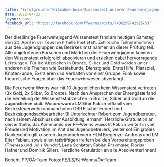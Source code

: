```yaml
---
title: "Erfolgreiche Teilnahme beim Wissenstest unserer Feuerwehrjugend 5x Bronze  2x Silber  3x Gold"
date: 2022-04-23
layout: post
facebook_url: "https://facebook.com/ffwenns/posts/7438259742915753"
---
```


Der diesjährige Feuerwehrjugend-Wissenstest fand am heutigen Samstag den 23. April in der Feuerwehrhalle Imst statt.
Zahlreiche TeilnehmerInnen aus den Jugendgruppen des Bezirkes Imst nahmen an dieser Prüfung teil. Alle angetretenen Burschen und Mädchen der Feuerwehrjugend konnten den Wissenstest erfolgreich absolvieren und erzielten dabei hervorragende Leistungen. Für die Abzeichen in Bronze, Silber und Gold werden unter anderem die Themen wie Gerätekunde, Dienstgrade, Erste Hilfe, Planspiel, Knotenkunde, Exerzieren und Verhalten vor einer Gruppe, Funk sowie theoretische Fragen über das Feuerwehrwesen abverlangt.

Die Feuerwehr Wenns war mit 10 Jugendlichen beim Wissenstest vertreten (3x Gold, 2x Silber, 5x Bronze).
Nach den Ansprachen der Ehrengäste fand die Verteilung der Wissenstestabzeichen in Bronze, Silber und Gold an die Jugendlichen statt.
Weiters wurde LM Eiter Fabian offiziell vom Bezirksfeuerwehrkommandanten OBR Fischer Hubert und Bezirksjugendsachbearbeiter BI Unterlechner Robert zum Jugendbetreuer, nach seinem Abschluss der Ausbildung, ernannt!
Herzliche Gratulation an dieser Stelle, das Kommando der FF-Wenns wünscht Fabian weiterhin viel Freude und Motivation im Amt des Jugendbetreuers, weiter so! 
Ein großes Dankeschön gilt unseren Jugendbetreuern HLM Bregenzer Andreas und LM Eiter Fabian, sowie allen tatkräftigen Helfern bei den Vorbereitungsproben (Theresa und Julia Gundolf, Lena Schlatter, Fabian Praxmarer, Florian Hafner und Dominik Siller).
Herzliche Gratulation an alle AbsolventenInnen! 

 

Bericht: PP/ÖA-Team
Fotos: FE/LS/FJ-Wenns/ÖA-Team